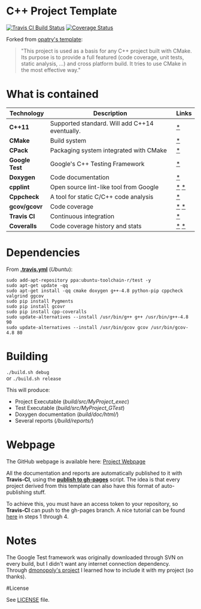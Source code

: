 # C++ Project Template
[![Travis CI Build Status](https://travis-ci.org/CaioIcy/CPP_Project_Template.svg?branch=master)](https://travis-ci.org/CaioIcy/CPP_Project_Template)
[![Coverage Status](https://img.shields.io/coveralls/CaioIcy/CPP_Project_Template.svg)](https://coveralls.io/r/CaioIcy/CPP_Project_Template)

Forked from [opatry's template]:
> "This project is used as a basis for any C++ project built with CMake. Its purpose is to provide a full featured (code coverage, unit tests, static analysis, …) and cross platform build. It tries to use CMake in the most effective way."

# What is contained

Technology     |                    Description                 | Links
---------------|------------------------------------------------|-------------
**C++11**      | Supported standard. Will add C++14 eventually. | [*](https://en.wikipedia.org/wiki/C%2B%2B11)
**CMake**      | Build system                                   | [*](http://www.cmake.org/)
**CPack**      | Packaging system integrated with CMake         | [*](http://www.cmake.org/Wiki/CMake:Packaging_With_CPack)
**Google Test**| Google's C++ Testing Framework                 | [*](https://code.google.com/p/googletest/)
**Doxygen**    | Code documentation                             | [*](http://www.stack.nl/~dimitri/doxygen/)
**cpplint**    | Open source lint-like tool from Google         | [*](https://en.wikipedia.org/wiki/Cpplint) [*](https://google-styleguide.googlecode.com/svn/trunk/cpplint/cpplint.py)
**Cppcheck**   | A tool for static C/C++ code analysis          | [*](http://cppcheck.sourceforge.net/)
**gcov/gcovr** | Code coverage                                  | [*](https://gcc.gnu.org/onlinedocs/gcc/Gcov.html) [*](http://gcovr.com/)
**Travis CI**  | Continuous integration                         | [*](https://travis-ci.org/)
**Coveralls**  | Code coverage history and stats                | [*](https://coveralls.io/) [*](https://github.com/eddyxu/cpp-coveralls)

# Dependencies

From **[.travis.yml](.travis.yml)** (_Ubuntu_):  
```
sudo add-apt-repository ppa:ubuntu-toolchain-r/test -y
sudo apt-get update -qq
sudo apt-get install -qq cmake doxygen g++-4.8 python-pip cppcheck valgrind ggcov
sudo pip install Pygments
sudo pip install gcovr
sudo pip install cpp-coveralls
sudo update-alternatives --install /usr/bin/g++ g++ /usr/bin/g++-4.8 90
sudo update-alternatives --install /usr/bin/gcov gcov /usr/bin/gcov-4.8 80
```

# Building

 `./build.sh debug`   
 or
 `./build.sh release`
 
This will produce:
- Project Executable (_build/src/MyProject_exec_)
- Test Executable (_build/src/MyProject_GTest_)
- Doxygen documentation (_build/doc/html/_)
- Several reports (_/build/reports/_)

# Webpage

The GitHub webpage is available here: [Project Webpage]  

All the documentation and reports are automatically published to it with **Travis-CI**, using the **[publish to gh-pages](utils/publish_doxygen.sh)** script. The idea is that every project derived from this template can also have this format of auto-publishing stuff.

To achieve this, you must have an access token to your repository, so **Travis-CI** can push to the gh-pages branch. A nice tutorial can be found [here](http://benlimmer.com/2013/12/26/automatically-publish-javadoc-to-gh-pages-with-travis-ci/) in steps 1 through 4.

# Notes

The Google Test framework was originally downloaded through SVN on every build, but I didn't want any internet connection dependency.  
Through [dmonopoly's project] I learned how to include it with my project (so thanks).

#License

See [LICENSE](LICENSE) file.

[Project Webpage]:https://caioicy.github.io/CPP_Project_Template/
[opatry's template]:https://github.com/opatry/CPP_Project_Template
[dmonopoly's project]:https://github.com/dmonopoly/gtest-cmake-example
